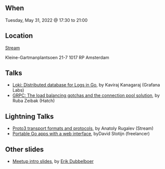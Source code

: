 When
----
Tuesday, May 31, 2022 @ 17:30 to 21:00

Location
--------
[Stream](https://getstream.io/)

Kleine-Gartmanplantsoen 21-7
1017 RP Amsterdam


Talks
-----

* [Loki: Distributed database for Logs in Go](), by Kaviraj Kanagaraj (Grafana Labs)
* [GRPC: The load balancing gotchas and the connection pool solution](grpc.pdf), by Ruba Zeibak (Hatch)

Lightning Talks
--------------
* [Proto3 transport formats and protocols](), by Anatoly Rugalev (Stream)
* [Portable Go apps with a web interface](portable-go-apps.pdf), byDavid Stotijn (freelancer)

Other slides
------------
* [Meetup intro slides](intro-slides.pdf), by [Erik Dubbelboer](https://github.com/erikdubbelboer)
